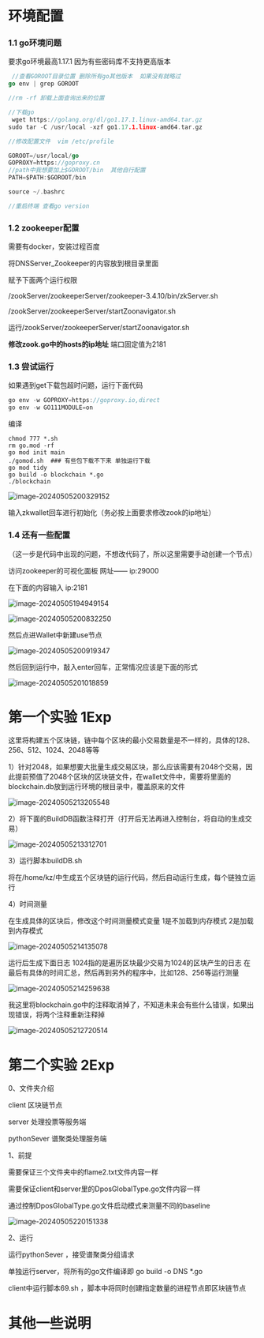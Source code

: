 # 环境配置

### 1.1 go环境问题

要求go环境最高1.17.1 因为有些密码库不支持更高版本

```go
 //查看GOROOT目录位置 删除所有go其他版本  如果没有就略过
go env | grep GOROOT

//rm -rf 卸载上面查询出来的位置

//下载go
 wget https://golang.org/dl/go1.17.1.linux-amd64.tar.gz
sudo tar -C /usr/local -xzf go1.17.1.linux-amd64.tar.gz

//修改配置文件  vim /etc/profile

GOROOT=/usr/local/go
GOPROXY=https://goproxy.cn
//path中我想要加上$GOROOT/bin  其他自行配置
PATH=$PATH:$GOROOT/bin

source ~/.bashrc

//重启终端 查看go version
```

### 1.2 zookeeper配置

需要有docker，安装过程百度

将DNSServer_Zookeeper的内容放到根目录里面

赋予下面两个运行权限

/zookServer/zookeeperServer/zookeeper-3.4.10/bin/zkServer.sh

/zookServer/zookeeperServer/startZoonavigator.sh

运行/zookServer/zookeeperServer/startZoonavigator.sh

**修改zook.go中的hosts的ip地址**  端口固定值为2181

### 1.3 尝试运行

如果遇到get下载包超时问题，运行下面代码

```java
go env -w GOPROXY=https://goproxy.io,direct
go env -w GO111MODULE=on
```

编译

```shell
chmod 777 *.sh
rm go.mod -rf
go mod init main
./gomod.sh  ### 有些包下载不下来 单独运行下载
go mod tidy
go build -o blockchain *.go
./blockchain
```

![image-20240505200329152](https://gitee.com/zheshu/typora/raw/master/image-20240505200329152.png)

输入zkwallet回车进行初始化（务必按上面要求修改zook的ip地址）

### 1.4 还有一些配置

（这一步是代码中出现的问题，不想改代码了，所以这里需要手动创建一个节点）

访问zookeeper的可视化面板 网址—— ip:29000

在下面的内容输入 ip:2181

![image-20240505194949154](https://gitee.com/zheshu/typora/raw/master/image-20240505194949154.png)

![image-20240505200832250](https://gitee.com/zheshu/typora/raw/master/image-20240505200832250.png)

然后点进Wallet中新建use节点

![image-20240505200919347](https://gitee.com/zheshu/typora/raw/master/image-20240505200919347.png)

然后回到运行中，敲入enter回车，正常情况应该是下面的形式

![image-20240505201018859](https://gitee.com/zheshu/typora/raw/master/image-20240505201018859.png)



# 第一个实验 1Exp



这里将构建五个区块链，链中每个区块的最小交易数量是不一样的，具体的128、256、512、1024、2048等等

1）针对2048，如果想要大批量生成交易区块，那么应该需要有2048个交易，因此提前预值了2048个区块的区块链文件，在wallet文件中，需要将里面的blockchain.db放到运行环境的根目录中，覆盖原来的文件

![image-20240505213205548](https://gitee.com/zheshu/typora/raw/master/image-20240505213205548.png)

2）将下面的BuildDB函数注释打开（打开后无法再进入控制台，将自动的生成交易）

![image-20240505213312701](https://gitee.com/zheshu/typora/raw/master/image-20240505213312701.png)

3）运行脚本buildDB.sh

 将在/home/kz/中生成五个区块链的运行代码，然后自动运行生成，每个链独立运行



4）时间测量

在生成具体的区块后，修改这个时间测量模式变量 1是不加载到内存模式 2是加载到内存模式

![image-20240505214135078](https://gitee.com/zheshu/typora/raw/master/image-20240505214135078.png)

运行后生成下面日志 1024指的是遍历区块最少交易为1024的区块产生的日志 在最后有具体的时间汇总，然后再到另外的程序中，比如128、256等运行测量

![image-20240505214259638](https://gitee.com/zheshu/typora/raw/master/image-20240505214259638.png)





我这里将blockchain.go中的注释取消掉了，不知道未来会有些什么错误，如果出现错误，将两个注释重新注释掉

![image-20240505212720514](https://gitee.com/zheshu/typora/raw/master/image-20240505212720514.png)







# 第二个实验 2Exp

0、文件夹介绍

client 区块链节点

server  处理投票等服务端

pythonSever 谱聚类处理服务端



1、前提

需要保证三个文件夹中的flame2.txt文件内容一样

需要保证client和server里的DposGlobalType.go文件内容一样

通过控制DposGlobalType.go文件启动模式来测量不同的baseline

![image-20240505220151338](https://gitee.com/zheshu/typora/raw/master/image-20240505220151338.png)

2、运行

运行pythonSever ，接受谱聚类分组请求

单独运行server，将所有的go文件编译即 go build -o DNS *.go

client中运行脚本69.sh ，脚本中将同时创建指定数量的进程节点即区块链节点



# 其他一些说明




